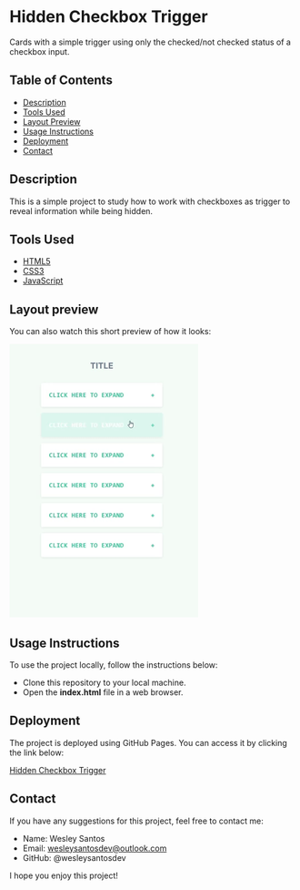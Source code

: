 # Hidden Checkbox Trigger
 Cards with a simple trigger using only the checked/not checked status of a checkbox input.


## Table of Contents
- <a href="#description">Description</a>
- <a href="#tools-used">Tools Used</a>
- <a href="#layout-preview">Layout Preview</a>
- <a href="#usage-instructions">Usage Instructions</a>
- <a href="#deployment">Deployment</a>
- <a href="#contact">Contact</a>

## Description

This is a simple project to study how to work with checkboxes as trigger to reveal information while being hidden.

## Tools Used 

- <a href="https://developer.mozilla.org/pt-BR/docs/Web/HTML" target="_blank">HTML5</a>
- <a href="https://developer.mozilla.org/pt-BR/docs/Web/CSS" target="_blank">CSS3</a>
- <a href="https://developer.mozilla.org/pt-BR/docs/Web/JavaScript" target="_blank">JavaScript</a>

## Layout preview
You can also watch this short preview of how it looks:

<!-- ### Desktop -->
![Desktop Site](preview/hidden-checkbox-trigger.gif)

## Usage Instructions
To use the project locally, follow the instructions below:

- Clone this repository to your local machine.
- Open the **index.html** file in a web browser.

## Deployment
The project is deployed using GitHub Pages. You can access it by clicking the link below:

<a href="https://wesleysantosdev.github.io/hidden-checkbox-trigger/" target="_blank">Hidden Checkbox Trigger</a>

## Contact
If you have any suggestions for this project, feel free to contact me:

- Name: Wesley Santos
- Email: wesleysantosdev@outlook.com
- GitHub: @wesleysantosdev

I hope you enjoy this project!
